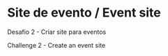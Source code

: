 # Site de evento / Event site

Desafio 2 - Criar site para eventos

Challenge 2 - Create an event site
